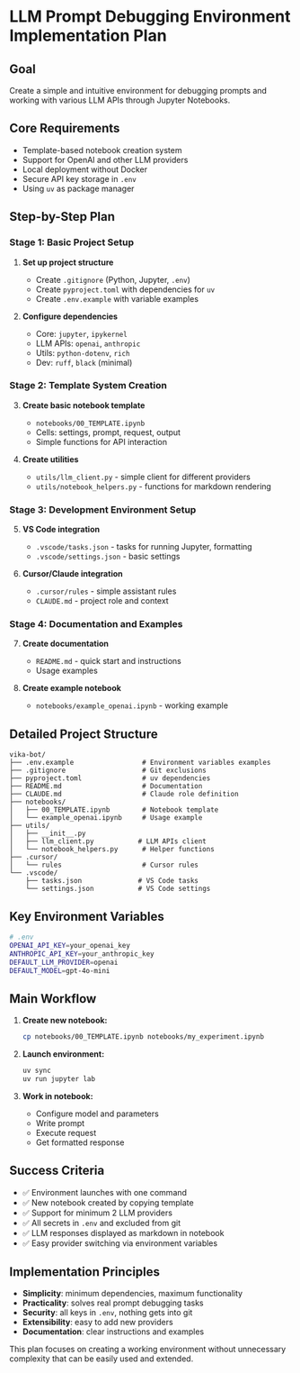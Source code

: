 # LLM Prompt Debugging Environment Implementation Plan

## Goal

Create a simple and intuitive environment for debugging prompts and working with various LLM APIs through Jupyter Notebooks.

## Core Requirements

- Template-based notebook creation system
- Support for OpenAI and other LLM providers
- Local deployment without Docker
- Secure API key storage in `.env`
- Using `uv` as package manager

## Step-by-Step Plan

### Stage 1: Basic Project Setup

1. **Set up project structure**

   - Create `.gitignore` (Python, Jupyter, `.env`)
   - Create `pyproject.toml` with dependencies for `uv`
   - Create `.env.example` with variable examples

2. **Configure dependencies**
   - Core: `jupyter`, `ipykernel`
   - LLM APIs: `openai`, `anthropic`
   - Utils: `python-dotenv`, `rich`
   - Dev: `ruff`, `black` (minimal)

### Stage 2: Template System Creation

3. **Create basic notebook template**

   - `notebooks/00_TEMPLATE.ipynb`
   - Cells: settings, prompt, request, output
   - Simple functions for API interaction

4. **Create utilities**
   - `utils/llm_client.py` - simple client for different providers
   - `utils/notebook_helpers.py` - functions for markdown rendering

### Stage 3: Development Environment Setup

5. **VS Code integration**

   - `.vscode/tasks.json` - tasks for running Jupyter, formatting
   - `.vscode/settings.json` - basic settings

6. **Cursor/Claude integration**
   - `.cursor/rules` - simple assistant rules
   - `CLAUDE.md` - project role and context

### Stage 4: Documentation and Examples

7. **Create documentation**

   - `README.md` - quick start and instructions
   - Usage examples

8. **Create example notebook**
   - `notebooks/example_openai.ipynb` - working example

## Detailed Project Structure

```
vika-bot/
├── .env.example                 # Environment variables examples
├── .gitignore                   # Git exclusions
├── pyproject.toml               # uv dependencies
├── README.md                    # Documentation
├── CLAUDE.md                    # Claude role definition
├── notebooks/
│   ├── 00_TEMPLATE.ipynb        # Notebook template
│   └── example_openai.ipynb     # Usage example
├── utils/
│   ├── __init__.py
│   ├── llm_client.py           # LLM APIs client
│   └── notebook_helpers.py      # Helper functions
├── .cursor/
│   └── rules                    # Cursor rules
└── .vscode/
    ├── tasks.json              # VS Code tasks
    └── settings.json           # VS Code settings
```

## Key Environment Variables

```bash
# .env
OPENAI_API_KEY=your_openai_key
ANTHROPIC_API_KEY=your_anthropic_key
DEFAULT_LLM_PROVIDER=openai
DEFAULT_MODEL=gpt-4o-mini
```

## Main Workflow

1. **Create new notebook:**

   ```bash
   cp notebooks/00_TEMPLATE.ipynb notebooks/my_experiment.ipynb
   ```

2. **Launch environment:**

   ```bash
   uv sync
   uv run jupyter lab
   ```

3. **Work in notebook:**
   - Configure model and parameters
   - Write prompt
   - Execute request
   - Get formatted response

## Success Criteria

- ✅ Environment launches with one command
- ✅ New notebook created by copying template
- ✅ Support for minimum 2 LLM providers
- ✅ All secrets in `.env` and excluded from git
- ✅ LLM responses displayed as markdown in notebook
- ✅ Easy provider switching via environment variables

## Implementation Principles

- **Simplicity**: minimum dependencies, maximum functionality
- **Practicality**: solves real prompt debugging tasks
- **Security**: all keys in `.env`, nothing gets into git
- **Extensibility**: easy to add new providers
- **Documentation**: clear instructions and examples

This plan focuses on creating a working environment without unnecessary complexity that can be easily used and extended.
